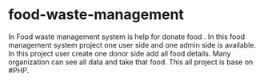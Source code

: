 # food-waste-management
In Food waste management system is help for donate food . 
In this food management system project one user side and one admin side is available. In this project user create one donor side add all food details.
Many organization can see all data and take that food.
This all project is base on #PHP.

